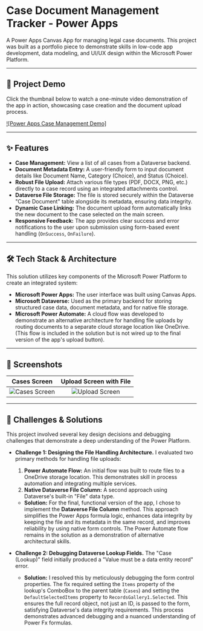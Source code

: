 # Case Document Management Tracker - Power Apps

A Power Apps Canvas App for managing legal case documents. This project was built as a portfolio piece to demonstrate skills in low-code app development, data modeling, and UI/UX design within the Microsoft Power Platform.

---

## 🚀 Project Demo

Click the thumbnail below to watch a one-minute video demonstration of the app in action, showcasing case creation and the document upload process.

[![Power Apps Case Management Demo]]([https://www.youtube.com/watch?v=YOUR_VIDEO_ID_HERE](https://vimeo.com/1091309000?share=copy))

---

## ✨ Features

* **Case Management:** View a list of all cases from a Dataverse backend.
* **Document Metadata Entry:** A user-friendly form to input document details like Document Name, Category (Choice), and Status (Choice).
* **Robust File Upload:** Attach various file types (PDF, DOCX, PNG, etc.) directly to a case record using an integrated attachments control.
* **Dataverse File Storage:** The file is stored securely within the Dataverse "Case Document" table alongside its metadata, ensuring data integrity.
* **Dynamic Case Linking:** The document upload form automatically links the new document to the case selected on the main screen.
* **Responsive Feedback:** The app provides clear success and error notifications to the user upon submission using form-based event handling (`OnSuccess`, `OnFailure`).

---

## 🛠️ Tech Stack & Architecture

This solution utilizes key components of the Microsoft Power Platform to create an integrated system:

* **Microsoft Power Apps:** The user interface was built using Canvas Apps.
* **Microsoft Dataverse:** Used as the primary backend for storing structured case data, document metadata, and for native file storage.
* **Microsoft Power Automate:** A cloud flow was developed to demonstrate an alternative architecture for handling file uploads by routing documents to a separate cloud storage location like OneDrive. (This flow is included in the solution but is not wired up to the final version of the app's upload button).

---

## 📸 Screenshots

| Cases Screen | Upload Screen with File |
| :---: | :---: |
| ![Cases Screen](screenshots/Cases_Screen.png) | ![Upload Screen](screenshots/Upload_Screen.png) |

---

## 🧠 Challenges & Solutions

This project involved several key design decisions and debugging challenges that demonstrate a deep understanding of the Power Platform.

* **Challenge 1: Designing the File Handling Architecture.** I evaluated two primary methods for handling file uploads:
    1.  **Power Automate Flow:** An initial flow was built to route files to a OneDrive storage location. This demonstrates skill in process automation and integrating multiple services.
    2.  **Native Dataverse File Column:** A second approach using Dataverse's built-in "File" data type.
    * **Solution:** For the final, functional version of the app, I chose to implement the **Dataverse File Column** method. This approach simplifies the Power Apps formula logic, enhances data integrity by keeping the file and its metadata in the same record, and improves reliability by using native form controls. The Power Automate flow remains in the solution as a demonstration of alternative architectural skills.

* **Challenge 2: Debugging Dataverse Lookup Fields.** The "Case (Lookup)" field initially produced a "Value must be a data entity record" error.
    * **Solution:** I resolved this by meticulously debugging the form control properties. The fix required setting the `Items` property of the lookup's ComboBox to the parent table (`Cases`) and setting the `DefaultSelectedItems` property to `RecordsGallery1.Selected`. This ensures the full record object, not just an ID, is passed to the form, satisfying Dataverse's data integrity requirements. This process demonstrates advanced debugging and a nuanced understanding of Power Fx formulas.
